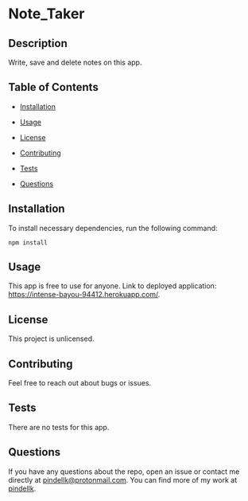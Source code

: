 # Note_Taker

## Description

Write, save and delete notes on this app.

## Table of Contents 

* [Installation](#installation)

* [Usage](#usage)

* [License](#license)

* [Contributing](#contributing)

* [Tests](#tests)

* [Questions](#questions)

## Installation

To install necessary dependencies, run the following command:

```
npm install
```

## Usage

This app is free to use for anyone. Link to deployed application: https://intense-bayou-94412.herokuapp.com/.

## License

This project is unlicensed.
  
## Contributing

Feel free to reach out about bugs or issues.

## Tests

There are no tests for this app.

## Questions

If you have any questions about the repo, open an issue or contact me directly at pindellk@protonmail.com. You can find more of my work at [pindellk](https://github.com/pindellk/).
